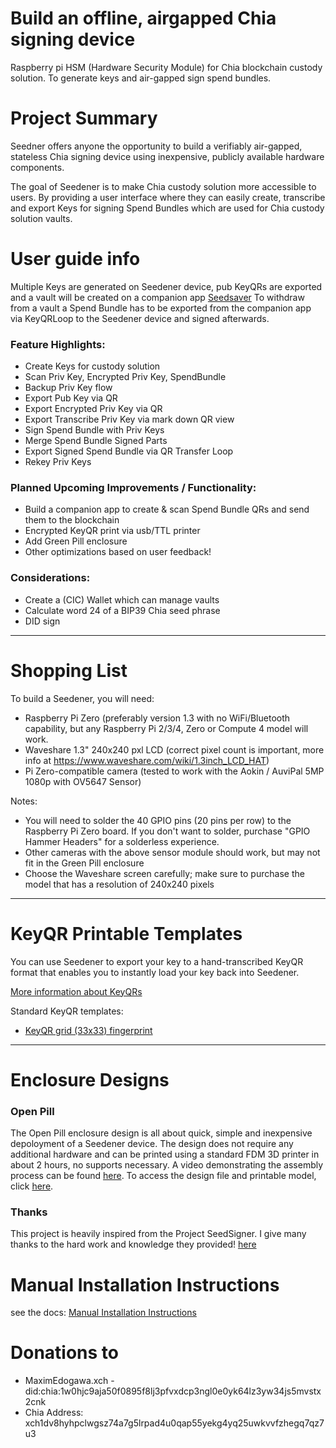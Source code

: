 # Build an offline, airgapped Chia signing device
Raspberry pi HSM (Hardware Security Module) for Chia blockchain custody solution. 
To generate keys and air-gapped sign spend bundles.

# Project Summary
Seedner offers anyone the opportunity to build a verifiably air-gapped, stateless Chia signing device using inexpensive, publicly available hardware components. 

The goal of Seedener is to make Chia custody solution more accessible to users. By providing a user interface where they can easily create, transcribe and export Keys for signing Spend Bundles which are used for Chia custody solution vaults.

# User guide info
Multiple Keys are generated on Seedener device, pub KeyQRs are exported and a vault will be created on a companion app [Seedsaver](https://github.com/MaximEdogawa/seedsaver_wallet) To withdraw from a vault a Spend Bundle has to be exported from the companion app via KeyQRLoop to the Seedener device and signed afterwards.

### Feature Highlights:
* Create Keys for custody solution
* Scan Priv Key, Encrypted Priv Key, SpendBundle
* Backup Priv Key flow 
* Export Pub Key via QR
* Export Encrypted Priv Key via QR
* Export Transcribe Priv Key via mark down QR view
* Sign Spend Bundle with Priv Keys
* Merge Spend Bundle Signed Parts
* Export Signed Spend Bundle via QR Transfer Loop
* Rekey Priv Keys

### Planned Upcoming Improvements / Functionality:
* Build a companion app to create & scan Spend Bundle QRs and send them to the blockchain
* Encrypted KeyQR print via usb/TTL printer
* Add Green Pill enclosure
* Other optimizations based on user feedback!

### Considerations:
* Create a (CIC) Wallet which can manage vaults
* Calculate word 24 of a BIP39 Chia seed phrase 
* DID sign

---------------
# Shopping List

To build a Seedener, you will need:

* Raspberry Pi Zero (preferably version 1.3 with no WiFi/Bluetooth capability, but any Raspberry Pi 2/3/4, Zero or Compute 4 model will work.
* Waveshare 1.3" 240x240 pxl LCD (correct pixel count is important, more info at https://www.waveshare.com/wiki/1.3inch_LCD_HAT)
* Pi Zero-compatible camera (tested to work with the Aokin / AuviPal 5MP 1080p with OV5647 Sensor)

Notes:
* You will need to solder the 40 GPIO pins (20 pins per row) to the Raspberry Pi Zero board. If you don't want to solder, purchase "GPIO Hammer Headers" for a solderless experience.
* Other cameras with the above sensor module should work, but may not fit in the Green Pill enclosure
* Choose the Waveshare screen carefully; make sure to purchase the model that has a resolution of 240x240 pixels

---------------

# KeyQR Printable Templates
You can use Seedener to export your key to a hand-transcribed KeyQR format that enables you to instantly load your key back into Seedener.

[More information about KeyQRs](docs/key_qr/README.md)

Standard KeyQR templates:
* [KeyQR  grid (33x33) fingerprint](docs/key_qr/printable_templates/grid_wfingerprint_33x33.pdf)

---------------

# Enclosure Designs

### Open Pill

The Open Pill enclosure design is all about quick, simple and inexpensive depoloyment of a Seedener device. The design does not require any additional hardware and can be printed using a standard FDM 3D printer in about 2 hours, no supports necessary. A video demonstrating the assembly process can be found [here](https://youtu.be/gXPFJygZobEa). To access the design file and printable model, click [here](https://github.com/MaximEdogawa/seedener/tree/main/enclosures/open_pill).

### Thanks
This project is heavily inspired from the Project SeedSigner. I give many thanks to the hard work and knowledge they provided! [here](https://github.com/SeedSigner/seedsigner)

# Manual Installation Instructions
see the docs: [Manual Installation Instructions](docs/manual_installation.md)

# Donations to
- MaximEdogawa.xch - did:chia:1w0hjc9aja50f0895f8lj3pfvxdcp3ngl0e0yk64lz3yw34js5mvstx2cnk
- Chia Address: xch1dv8hyhpclwgsz74a7g5lrpad4u0qap55yekg4yq25uwkvvfzhegq7qz7u3
